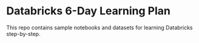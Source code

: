 # Databricks 6-Day Learning Plan

This repo contains sample notebooks and datasets for learning Databricks step-by-step.